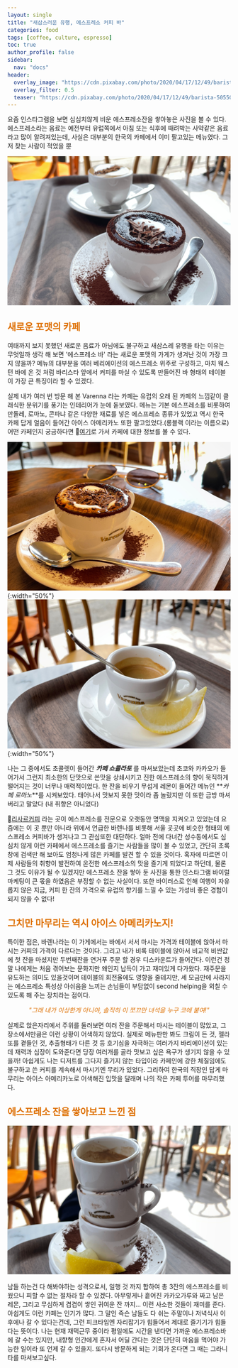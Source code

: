 ```yaml
---
layout: single
title: "새삼스러운 유행, 에스프레소 커피 바"
categories: food
tags: [coffee, culture, espresso]
toc: true
author_profile: false
sidebar:
  nav: "docs"
header:
  overlay_image: "https://cdn.pixabay.com/photo/2020/04/17/12/49/barista-5055060_1280.jpg"
  overlay_filter: 0.5
  teaser: "https://cdn.pixabay.com/photo/2020/04/17/12/49/barista-5055060_1280.jpg"
---
```


요즘 인스타그램을 보면 심심치않게 비운 에스프레소잔을 쌓아놓은 사진을 볼 수 있다. 에스프레소라는 음료는 예전부터 유럽쪽에서 아침 또는 식후에 때려박는 사약같은 음료라고 많이 알려져있는데, 사실은 대부분의 한국의 카페에서 이미 팔고있는 메뉴였다. 그저 찾는 사람이 적었을 뿐

![image](/screenshots/IMG_8374.JPG)

## <span style="color:#DE7003">새로운 포맷의 카페</span>

여태까지 보지 못했던 새로운 음료가 아님에도 불구하고 새삼스레 유행을 타는 이유는 무엇일까 생각 해 보면 '에스프레소 바' 라는 새로운 포맷의 가게가 생겨난 것이 가장 크지 않을까? 메뉴의 대부분을 여러 베리에이션의 에스프레소 위주로 구성하고, 마치 웨스턴 바에 온 것 처럼 바리스타 앞에서 커피를 마실 수 있도록 만들어진 바 형태의 테이블이 가장 큰 특징이라 할 수 있겠다.

실제 내가 여러 번 방문 해 본 Varenna 라는 카페는 유럽의 오래 된 카페의 느낌같이 클래식한 분위기를 풍기는 인테리어가 눈에 돋보였다. 메뉴는 기본 에스프레소를 비롯하여 만돌레, 로마노, 콘파냐 같은 다양한 재료를 넣은 에스프레소 종류가 있었고 역시 한국 카페 답게 얼음이 들어간 아이스 아메리카노 또한 팔고있었다.(롱블랙 이라는 이름으로) 어떤 카페인지 궁금하다면 &#128205;[여기](https://www.instagram.com/varenna_espressobar/)로 가서 카페에 대한 정보를 볼 수 있다.

![image](/screenshots/IMG_8165.JPG){:width="50%"}![image](/screenshots/IMG_8382.JPG){:width="50%"}

나는 그 중에서도 초콜렛이 들어간 **_카페 쇼콜라토_** 를 마셔보았는데 초코와 카카오가 들어가서 그런지 최소한의 단맛으로 쓴맛을 상쇄시키고 진한 에스프레소의 향이 묵직하게 떨어지는 것이 너무나 매력적이었다. 한 잔을 비우기 무섭게 레몬이 들어간 메뉴인 **_카페 로마노_**를 시켜보았다. 태어나서 맛보지 못한 맛이라 좀 놀랐지만 이 또한 금방 마셔버리고 말았다 (내 취향은 아니었다)

&#128205;[리사르커피](http://leesarcoffee.com/) 라는 곳이 에스프레소를 전문으로 오랫동안 명맥을 지켜오고 있었는데 요즘에는 이 곳 뿐만 아니라 위에서 언급한 바렌나를 비롯해 서울 곳곳에 비슷한 형태의 에스프레소 커피바가 생겨나고 그 관심또한 대단하다. 얼마 전에 다녀간 성수동에서도 심심치 않게 이런 카페에서 에스프레소를 즐기는 사람들을 많이 볼 수 있었고, 간단히 초록창에 검색만 해 보아도 엄청나게 많은 카페를 발견 할 수 있을 것이다. 혹자에 따르면 이제 사람들의 취향이 발전하여 온전한 에스프레소의 맛을 즐기게 되었다고 하던데, 물론 그 것도 이유가 될 수 있겠지만 에스프레소 잔을 쌓아 둔 사진을 통한 인스타그램 바이럴마케팅이 큰 몫을 하였음은 부정할 수 없는 사실이다. 또한 바이러스로 인해 여행이 자유롭지 않은 지금, 커피 한 잔의 가격으로 유럽의 향기를 느낄 수 있는 가성비 좋은 경험이 되지 않을 수 없다!

## <span style="color:#DE7003">그치만 마무리는 역시 아이스 아메리카노지!</span>

특이한 점은, 바렌나라는 이 가게에서는 바에서 서서 마시는 가격과 테이블에 앉아서 마시는 커피의 가격이 다르다는 것이다. 그리고 내가 비록 테이블에 앉아서 비교적 비싼값에 첫 잔을 마셨지만 두번째잔을 연거푸 주문 할 경우 디스카운트가 들어간다. 이런건 정말 나에게는 처음 겪어보는 문화지만 왜인지 납득이 가고 재미있게 다가왔다.
재주문을 유도하는 의미도 있을것이며 테이블의 회전율에도 영향을 줄테지만, 세 모금만에 사라지는 에스프레소 특성상 아쉬움을 느끼는 손님들이 부담없이 second helping을 외칠 수 있도록 해 주는 장치라는 점이다.

<p style="color:#DE7003" align=center><em>"그래 내가 이상한게 아니야, 솔직히 이 쪼끄만 녀석을 누구 코에 붙여!"</em></p>

실제로 앉은자리에서 주위를 둘러보면 여러 잔을 주문해서 마시는 테이블이 많았고, 그 장소에서만큼은 이런 상황이 어색하지 않았다. 실제로 메뉴판만 봐도 크림이 든 것, 젤라또를 곁들인 것, 추출형태가 다른 것 등 호기심을 자극하는 여러가지 바리에이션이 있는데 재력과 심장이 도와준다면 당장 여러개를 골라 맛보고 싶은 욕구가 생기지 않을 수 있을까! 아쉽게도 나는 디저트를 그다지 즐기지 않는 타입이라 카페인에 강한 체질임에도 불구하고 쓴 커피를 계속해서 마시기엔 무리가 있었다. 그리하여 한국의 직장인 답게 마무리는 아이스 아메리카노로 어색해진 입맛을 달래며 나의 작은 카페 투어를 마무리했다.

## <span style="color:#DE7003">에스프레소 잔을 쌓아보고 느낀 점</span>

![image](/screenshots/IMG_8391.JPG)

남들 하는건 다 해봐야하는 성격으로서, 일행 것 까지 합하여 총 3잔의 에스프레소를 비웠으니 피할 수 없는 절차라 할 수 있겠다. 아무렇게나 흩어진 카카오가루와 짜고 남은 레몬, 그리고 무심하게 겹겹이 쌓인 귀여운 잔 까지... 이런 사소한 것들이 재미를 준다. 아쉽게도 이런 카페는 인기가 많다. 그 말인 즉슨 남들도 다 쉬는 주말이나 저녁식사 이후에나 갈 수 있다는건데, 그런 피크타임엔 자리잡기가 힘들어서 제대로 즐기기가 힘들다는 뜻이다. 나는 현재 재택근무 중이라 평일에도 시간을 낸다면 가까운 에스프레소바에 갈 수는 있지만, 내향형 인간에게 혼자서 어딜 간다는 것은 단단히 마음을 먹어야 가능한 일이라 또 언제 갈 수 있을지. 또다시 방문하게 되는 기회가 온다면 그 때는 그라니타를 마셔보고싶다.
